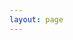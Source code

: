 ```yaml
---
layout: page
---
```

<script setup>
import {
  VPTeamPage,
  VPTeamPageTitle,
  VPTeamMembers
} from 'vitepress/theme'

const members = [
    {
    avatar: 'https://www.github.com/Sgod06.png',
    name: 'Sgod',
    title: 'Administrator',
    links: [
      { icon: 'youtube', link: 'https://youtube.com/channel/UC9wjfA-HnSQ-a9c_xHcYh1Q' },
    ]
  },
  {
    avatar: 'https://www.github.com/BelgianDev.png',
    name: 'RaftDev',
    title: 'Administrator & Main Dev',
    links: [
      { icon: 'github', link: 'https://github.com/BeglianDev' },
      { icon: 'instagram', link: 'https://www.instagram.com/raft.dev/' }
    ]
  },
  {
    avatar: 'https://www.github.com/Artex154.png',
    name: 'Artex',
    title: 'Developer',
    links: [
      { icon: 'github', link: 'https://github.com/Artex154' }
    ]
  }
]
</script>

<VPTeamPage>
  <VPTeamPageTitle>
    <template #title>
      AtlasWorld Team
    </template>
    <template #lead>
      Those people are behind AtlasWorld
    </template>
  </VPTeamPageTitle>
  <VPTeamMembers
    :members="members"
  />
</VPTeamPage>